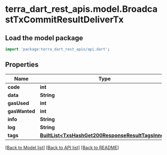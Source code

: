 # terra_dart_rest_apis.model.BroadcastTxCommitResultDeliverTx

## Load the model package
```dart
import 'package:terra_dart_rest_apis/api.dart';
```

## Properties
Name | Type | Description | Notes
------------ | ------------- | ------------- | -------------
**code** | **int** |  | [optional] 
**data** | **String** |  | [optional] 
**gasUsed** | **int** |  | [optional] 
**gasWanted** | **int** |  | [optional] 
**info** | **String** |  | [optional] 
**log** | **String** |  | [optional] 
**tags** | [**BuiltList&lt;TxsHashGet200ResponseResultTagsInner&gt;**](TxsHashGet200ResponseResultTagsInner.md) |  | [optional] 

[[Back to Model list]](../README.md#documentation-for-models) [[Back to API list]](../README.md#documentation-for-api-endpoints) [[Back to README]](../README.md)


